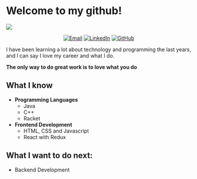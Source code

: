 # Welcome to my github!
![](https://github.com/Meliwi/Meliwi/blob/master/Github.png)

<p align="center">
<a href="mailto:melimusich@gmail.com" target="_blank"><img src="https://img.shields.io/badge/-Gmail-c14438?style=flat-square&logo=Gmail&logoColor=white" alt="Email"></a>
<a href="https://www.linkedin.com/in/melissa-gonz%C3%A1lez-nebrijo-436910191/" target="_blank"><img src="https://img.shields.io/badge/LinkedIn-%230077B5.svg?&style=flat-square&logo=linkedin&logoColor=white" alt="LinkedIn"></a>
<a href="https://github.com/Meliwi" target="_blank"><img src="https://img.shields.io/badge/-GitHub-181717?style=flat-square&logo=github" alt="GitHub"></a>
</p>

I have been learning a lot about technology and programming the last years, and I can say I love my career and what I do. 

**The only way to do great work is to love what you do** 

## What I know 
- **Programming Languages**
	- Java
	- C++
	- Racket
- **Frontend Development**
	- HTML, CSS and Javascript
	- React with Redux 

## What I want to do next: 
- Backend Development 


